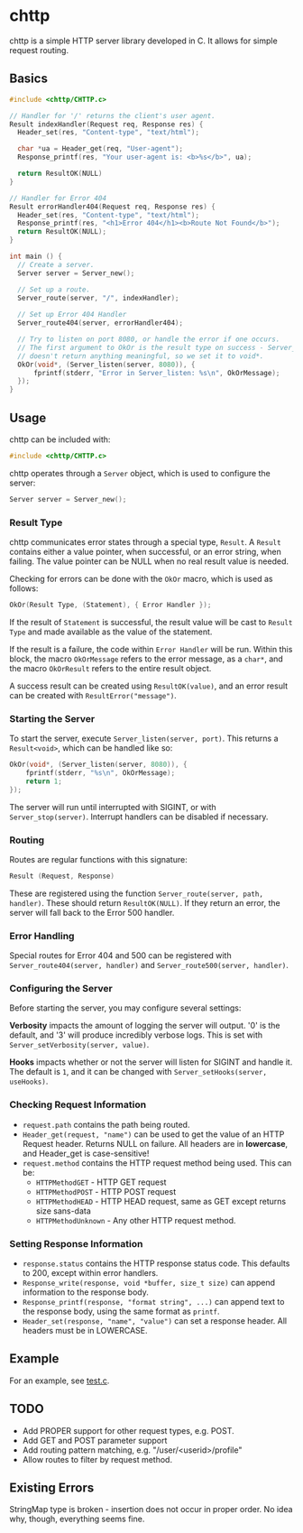 # chttp

chttp is a simple HTTP server library developed in C.
It allows for simple request routing.

## Basics

```c
#include <chttp/CHTTP.c>

// Handler for '/' returns the client's user agent.
Result indexHandler(Request req, Response res) {
  Header_set(res, "Content-type", "text/html");

  char *ua = Header_get(req, "User-agent");
  Response_printf(res, "Your user-agent is: <b>%s</b>", ua);

  return ResultOK(NULL)
}

// Handler for Error 404
Result errorHandler404(Request req, Response res) {
  Header_set(res, "Content-type", "text/html");
  Response_printf(res, "<h1>Error 404</h1><b>Route Not Found</b>");
  return ResultOK(NULL);
}

int main () {
  // Create a server.
  Server server = Server_new();

  // Set up a route.
  Server_route(server, "/", indexHandler);
  
  // Set up Error 404 Handler
  Server_route404(server, errorHandler404);

  // Try to listen on port 8080, or handle the error if one occurs.
  // The first argument to OkOr is the result type on success - Server_listen
  // doesn't return anything meaningful, so we set it to void*.
  OkOr(void*, (Server_listen(server, 8080)), {
      fprintf(stderr, "Error in Server_listen: %s\n", OkOrMessage);
  });
}
```

## Usage

chttp can be included with:

```c
#include <chttp/CHTTP.c>
```

chttp operates through a `Server` object, which is used to configure the server:

```c
Server server = Server_new();
```

### Result Type

chttp communicates error states through a special type, `Result`.
A `Result` contains either a value pointer, when successful, or an error string,
when failing. The value pointer can be NULL when no real result value is needed.

Checking for errors can be done with the `OkOr` macro, which is used as follows:

```c
OkOr(Result Type, (Statement), { Error Handler });
```

If the result of `Statement` is successful, the result value will be cast to
`Result Type` and made available as the value of the statement.

If the result is a failure, the code within `Error Handler` will be run. Within
this block, the macro `OkOrMessage` refers to the error message, as a `char*`,
and the macro `OkOrResult` refers to the entire result object.

A success result can be created using `ResultOK(value)`, and an error result
can be created with `ResultError("message")`.

### Starting the Server

To start the server, execute `Server_listen(server, port)`.
This returns a `Result<void>`, which can be handled like so:

```c
OkOr(void*, (Server_listen(server, 8080)), {
    fprintf(stderr, "%s\n", OkOrMessage);
    return 1;
});
```

The server will run until interrupted with SIGINT, or with `Server_stop(server)`.
Interrupt handlers can be disabled if necessary.

### Routing

Routes are regular functions with this signature:

```c
Result (Request, Response)
```

These are registered using the function `Server_route(server, path, handler)`.
These should return `ResultOK(NULL)`. If they return an error, the server will
fall back to the Error 500 handler.

### Error Handling

Special routes for Error 404 and 500 can be registered with
`Server_route404(server, handler)` and `Server_route500(server, handler)`.

### Configuring the Server

Before starting the server, you may configure several settings:

**Verbosity** impacts the amount of logging the server will output. '0' is the default,
and '3' will produce incredibly verbose logs. This is set with `Server_setVerbosity(server, value)`.

**Hooks** impacts whether or not the server will listen for SIGINT and handle it.
The default is `1`, and it can be changed with `Server_setHooks(server, useHooks)`.

### Checking Request Information

 * `request.path` contains the path being routed.
 * `Header_get(request, "name")` can be used to get the value of an HTTP Request header. Returns NULL on failure.
   All headers are in **lowercase**, and Header_get is case-sensitive!
 * `request.method` contains the HTTP request method being used. This can be:
   * `HTTPMethodGET` - HTTP GET request
   * `HTTPMethodPOST` - HTTP POST request
   * `HTTPMethodHEAD` - HTTP HEAD request, same as GET except returns size sans-data
   * `HTTPMethodUnknown` - Any other HTTP request method.

### Setting Response Information

 * `response.status` contains the HTTP response status code. This defaults to 200, except within error handlers.
 * `Response_write(response, void *buffer, size_t size)` can append information to the response body.
 * `Response_printf(response, "format string", ...)` can append text to the response body, using the same format as `printf`.
 * `Header_set(response, "name", "value")` can set a response header. All headers must be in LOWERCASE.

## Example

For an example, see [test.c](test.c).

## TODO

 - Add PROPER support for other request types, e.g. POST.
 - Add GET and POST parameter support
 - Add routing pattern matching, e.g. "/user/&lt;userid&gt;/profile"
 - Allow routes to filter by request method.

## Existing Errors

StringMap type is broken - insertion does not occur in proper order. No idea why, though, everything seems fine.

